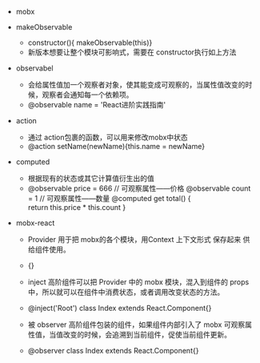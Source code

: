 * mobx


* makeObservable  
    - constructor(){ makeObservable(this)}
    - 新版本想要让整个模块可影响式，需要在 constructor执行如上方法
* observabel
    - 会给属性值加一个观察者对象，使其能变成可观察的，当属性值改变的时候，观察者会通知每一个依赖项。
    - @observable name = 'React进阶实践指南'
* action
    - 通过 action包裹的函数，可以用来修改mobx中状态
    -   @action setName(newName){this.name = newName}   
* computed
    - 根据现有的状态或其它计算值衍生出的值 
    - @observable price = 666  // 可观察属性——价格
      @observable count = 1    // 可观察属性——数量
      @computed get total() {  
       return this.price * this.count
     }

* mobx-react
    - Provider 用于把 mobx的各个模块，用Context 上下文形式 保存起来 供给组件使用。
    - <Provider Root={Root}>{}</Provider>

    - inject 高阶组件可以把 Provider 中的 mobx 模块，混入到组件的 props 中，所以就可以在组件中消费状态，或者调用改变状态的方法。
    - @inject('Root')
      class Index extends React.Component{}
    
    - 被 observer 高阶组件包装的组件，如果组件内部引入了 mobx 可观察属性值，当值改变的时候，会追溯到当前组件，促使当前组件更新。
    - @observer
      class Index extends  React.Component{}


